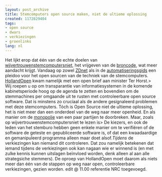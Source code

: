 ```yaml
---
layout: post_archive
title: Stemcomputers open source maken, niet de ultieme oplossing
created: 1172829404
tags:
- open source
- dwars
- verkiezingen
- groenlinks
lang: nl
---
```

Het lijkt erop dat één van de echte doelen van [wijvertrouwenstemcomputersniet](http://www.wijvertrouwenstemcomputersniet.nl), het vrijgeven van de [broncode](http://www.wijvertrouwenstemcomputersniet.nl/Open_Source_geen_panacea), wat meer aandacht krijgt. Vandaag op zowel [ZDnet](http://www.zdnet.nl/news.cfm?id=66000) als in de [automatiseringsgids](http://www.automatiseringgids.nl/ag/nieuws/nieuws/toon_nieuwsbericht.jsp?di=310072) een pleidoo voor het open sourcen van de techniek van de stemcomputers. [HollandOpen](http://www.hollandopen.nl/article.jsp?nr=5525) kwam namelijk met een open brief aan minister Ter Horst.> Wij roepen u op om transparantie van informatiesystemen in de komende kabinetsperiode hoog op de agenda te zetten en bovendien om de stemmachines per omgaande uit te rusten met controleerbare open source software. Dat is minstens zo cruciaal als de andere gesignaleerd problemen met deze stemcomputers. Tóch is Open Source niet de ultieme oplossing, het is niet meer dan een onderdeel van de weg naar meer openheid. En als manier om de [monopolie](http://www.nrc.nl/binnenland/article643536.ece/Drie_man_zijn_monopolist_tegen_wil_en_dank) van een paar partijen te doorbreken. Maar, zoals op wijvertrouwenstemcomputersniet te lezen is> De kiezers, en ook de leden van het stemburo hebben geen enkele manier om te verifiëren of de software de geteste en gepubliceerde software is, of dat een kwaadaardige en gemanipuleerd programma alleen maar doet alsof._Tijdens_ de verkiezingen kan niemand dit controleren. Dat zou namelijk betekenen dat iemand tijdens de verkiezingen ook kan nagaan wie er winnend is (en met zulke kennis kunnen uitslagen beïnvloed worden, denk alleen al aan alle strategsiche stemmers). De oproep van HollandOpen moet daarom als niets meer dan één van de stappen op weg naar open, controleerbare verkiezingen, gezien worden. edit @ 11.00 referentie NRC toegevoegd.
